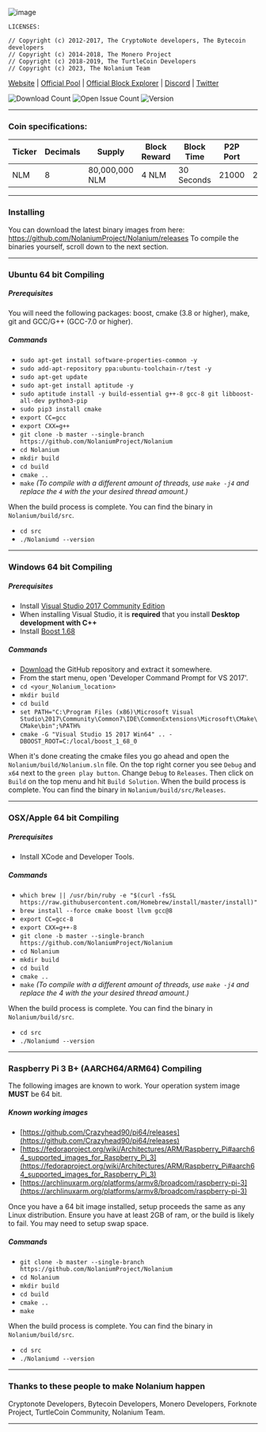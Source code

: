 ![image](https://raw.githubusercontent.com/Nolanium-Network/Nolanium/main/src/config/logo-small.png)

```
LICENSES:

// Copyright (c) 2012-2017, The CryptoNote developers, The Bytecoin developers 
// Copyright (c) 2014-2018, The Monero Project 
// Copyright (c) 2018-2019, The TurtleCoin Developers
// Copyright (c) 2023, The Nolanium Team
```

[Website](https://nolanium.xyz) | [Official Pool](https://pool.nolanium.xyz/) | [Official Block Explorer](https://explorer.nolanium.xyz/) | [Discord](https://discord.gg/YKh5GjTGmU) | [Twitter](https://twitter.com/NolaniumProject)

![Download Count](https://img.shields.io/github/downloads/Nolanium-Network/Nolanium/total.svg)
![Open Issue Count](https://img.shields.io/github/issues/Nolanium-Network/Nolanium)
![Version](https://img.shields.io/github/v/release/Nolanium-Network/Nolanium)

**** 

### Coin specifications:

|Ticker|Decimals|Supply|Block Reward|Block Time|P2P Port|RPC Port|Service Port|Algo
|--|--|--|--|--|--|--|--|--|
|NLM|8|80,000,000 NLM|4 NLM|30 Seconds|21000|21001|21002|Cryptonight Turtle|

****

### Installing

You can download the latest binary images from here: https://github.com/NolaniumProject/Nolanium/releases
To compile the binaries yourself, scroll down to the next section.

****

### Ubuntu 64 bit Compiling

##### Prerequisites

You will need the following packages: boost, cmake (3.8 or higher), make, git and GCC/G++ (GCC-7.0 or higher).

##### Commands

- `sudo apt-get install software-properties-common -y`
- `sudo add-apt-repository ppa:ubuntu-toolchain-r/test -y`
- `sudo apt-get update`
- `sudo apt-get install aptitude -y`
- `sudo aptitude install -y build-essential g++-8 gcc-8 git libboost-all-dev python3-pip`
- `sudo pip3 install cmake`
- `export CC=gcc`
- `export CXX=g++`
- `git clone -b master --single-branch https://github.com/NolaniumProject/Nolanium`
- `cd Nolanium`
- `mkdir build`
- `cd build`
- `cmake ..`
- `make` *(To compile with a different amount of threads, use `make -j4` and replace the `4` with the your desired thread amount.)*

When the build process is complete. You can find the binary in `Nolanium/build/src`.

- `cd src`
- `./Nolaniumd --version`

****
### Windows 64 bit Compiling

##### Prerequisites
- Install  [Visual Studio 2017 Community Edition](https://github.com/NolaniumProject/Nolanium/raw/main/downloads/vs_community.exe)
- When installing Visual Studio, it is  **required**  that you install  **Desktop development with C++**
- Install [Boost 1.68](https://sourceforge.net/projects/boost/files/boost-binaries/1.68.0/boost_1_68_0-msvc-14.1-64.exe/download)

##### Commands
- [Download](https://github.com/NolaniumProject/Nolanium/archive/master.zip) the GitHub repository and extract it somewhere.
- From the start menu, open 'Developer Command Prompt for VS 2017'.
- `cd <your_Nolanium_location>`
- `mkdir build`
- `cd build`
- `set PATH="C:\Program Files (x86)\Microsoft Visual Studio\2017\Community\Common7\IDE\CommonExtensions\Microsoft\CMake\CMake\bin";%PATH%`
- `cmake -G "Visual Studio 15 2017 Win64" .. -DBOOST_ROOT=C:/local/boost_1_68_0`

When it's done creating the cmake files you go ahead and open the `Nolanium/build/Nolanium.sln` file.
On the top right corner you see `Debug` and `x64` next to the `green play button`. Change `Debug` to `Releases`.  Then click on `Build` on the top menu and hit `Build Solution`. When the build process is complete. You can find the binary in `Nolanium/build/src/Releases`.

****

### OSX/Apple 64 bit Compiling

##### Prerequisites

-   Install XCode and Developer Tools.

##### Commands

-   `which brew || /usr/bin/ruby -e "$(curl -fsSL https://raw.githubusercontent.com/Homebrew/install/master/install)"`
-   `brew install --force cmake boost llvm gcc@8`
-   `export CC=gcc-8`
-   `export CXX=g++-8`
-   `git clone -b master --single-branch https://github.com/NolaniumProject/Nolanium`
-   `cd Nolanium`
-   `mkdir build`
-   `cd build`
-   `cmake ..`
- `make` *(To compile with a different amount of threads, use `make -j4` and replace the 4 with the your desired thread amount.)*

When the build process is complete. You can find the binary in `Nolanium/build/src`.

- `cd src`
- `./Nolaniumd --version`

****
### Raspberry Pi 3 B+ (AARCH64/ARM64) Compiling
The following images are known to work. Your operation system image  **MUST**  be 64 bit.

##### Known working images

-   [https://github.com/Crazyhead90/pi64/releases](https://github.com/Crazyhead90/pi64/releases)
-   [https://fedoraproject.org/wiki/Architectures/ARM/Raspberry_Pi#aarch64_supported_images_for_Raspberry_Pi_3](https://fedoraproject.org/wiki/Architectures/ARM/Raspberry_Pi#aarch64_supported_images_for_Raspberry_Pi_3)
-   [https://archlinuxarm.org/platforms/armv8/broadcom/raspberry-pi-3](https://archlinuxarm.org/platforms/armv8/broadcom/raspberry-pi-3)

Once you have a 64 bit image installed, setup proceeds the same as any Linux distribution. Ensure you have at least 2GB of ram, or the build is likely to fail. You may need to setup swap space.

##### Commands

-   `git clone -b master --single-branch https://github.com/NolaniumProject/Nolanium`
-   `cd Nolanium`
-   `mkdir build`
-   `cd build`
-   `cmake ..`
-   `make`

When the build process is complete. You can find the binary in `Nolanium/build/src`.

- `cd src`
- `./Nolaniumd --version`

****

### Thanks to these people to make Nolanium happen
Cryptonote Developers, Bytecoin Developers, Monero Developers, Forknote Project, TurtleCoin Community, Nolanium Team.

****
